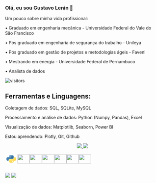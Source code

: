 ### Olá, eu sou Gustavo Lenin 👋

Um pouco sobre minha vida profissional:

• Graduado em engenharia mecânica - Universidade Federal do Vale do São Francisco

• Pós graduado em engenharia de segurança do trabalho - Unileya

• Pós graduado em gestão de projetos e metodologias ágeis - Faveni

• Mestrando em energia - Universidade Federal de Pernambuco

• Analista de dados

![visitors](https://visitor-badge.laobi.icu/badge?page_id=gustavo.lenin)

## Ferramentas e Linguagens:

Coletagem de dados: SQL, SQLite, MySQL

Processamento e análise de dados: Python (Numpy, Pandas), Excel

Visualização de dados: Matplotlib, Seaborn, Power BI

Estou aprendendo: Plotly, Git, Github

<div align="center">
  <a href="https://github.com/gustavolenin">
  <img height="180em" src="https://github-readme-stats.vercel.app/api?username=gustavolenin&show_icons=true&theme=github_dark&include_all_commits=true&count_private=true"/>
  <img height="180em" src="https://github-readme-stats.vercel.app/api/top-langs/?username=gustavolenin&layout=compact&langs_count=7&theme=github_dark"/>
</div>
<div style="display: inline_block"><br>        
<img align="center" alt="Rafa-Python" height="30" width="40" src="https://raw.githubusercontent.com/devicons/devicon/master/icons/python/python-original.svg"><img align="center" link rel="stylesheet" height="30" width="40" src="https://cdn.jsdelivr.net/gh/devicons/devicon/icons/matlab/matlab-original.svg" /><img align="center" link rel="stylesheet" height="30" width="40" src="https://cdn.jsdelivr.net/gh/devicons/devicon/icons/vscode/vscode-original.svg" /><img align="center" link rel="stylesheet" height="30" width="40" src="https://cdn.jsdelivr.net/gh/devicons/devicon/icons/sqlite/sqlite-original.svg" /><img align="center" link rel="stylesheet" height="30" width="40" src="https://cdn.jsdelivr.net/gh/devicons/devicon/icons/mysql/mysql-original.svg" /><img align="center" link rel="stylesheet" height="30" width="40" src="https://cdn.jsdelivr.net/gh/devicons/devicon/icons/trello/trello-plain.svg" /><img align="center" link rel="stylesheet" height="30" width="40" src="https://cdn.jsdelivr.net/gh/devicons/devicon/icons/jupyter/jupyter-original-wordmark.svg" />
</div>

          
 
 ##
 
<div> 
  <a href = "mailto:gustavo_lenin_souza@hotmail.com"><img src="https://img.shields.io/badge/Microsoft_Outlook-0078D4?style=for-the-badge&logo=microsoft-outlook&logoColor=white" target="_blank"></a>
  <a href="https://www.linkedin.com/in/gustavo-lenin-" target="_blank"><img src="https://img.shields.io/badge/-LinkedIn-%230077B5?style=for-the-badge&logo=linkedin&logoColor=white" target="_blank"></a> 

</div>
